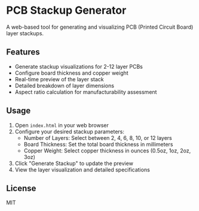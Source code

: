 # PCB Stackup Generator

A web-based tool for generating and visualizing PCB (Printed Circuit Board) layer stackups.

## Features

- Generate stackup visualizations for 2-12 layer PCBs
- Configure board thickness and copper weight
- Real-time preview of the layer stack
- Detailed breakdown of layer dimensions
- Aspect ratio calculation for manufacturability assessment

## Usage

1. Open `index.html` in your web browser
2. Configure your desired stackup parameters:
   - Number of Layers: Select between 2, 4, 6, 8, 10, or 12 layers
   - Board Thickness: Set the total board thickness in millimeters
   - Copper Weight: Select copper thickness in ounces (0.5oz, 1oz, 2oz, 3oz)
3. Click "Generate Stackup" to update the preview
4. View the layer visualization and detailed specifications

## License

MIT
